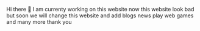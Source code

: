  Hi there 👋
I am currenty working on this website now this website look bad but soon we will change this website and add blogs news play web games and many more
thank you 
